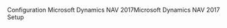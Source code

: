 <span data-ttu-id="c1272-101">Configuration Microsoft Dynamics NAV 2017</span><span class="sxs-lookup"><span data-stu-id="c1272-101">Microsoft Dynamics NAV 2017 Setup</span></span>